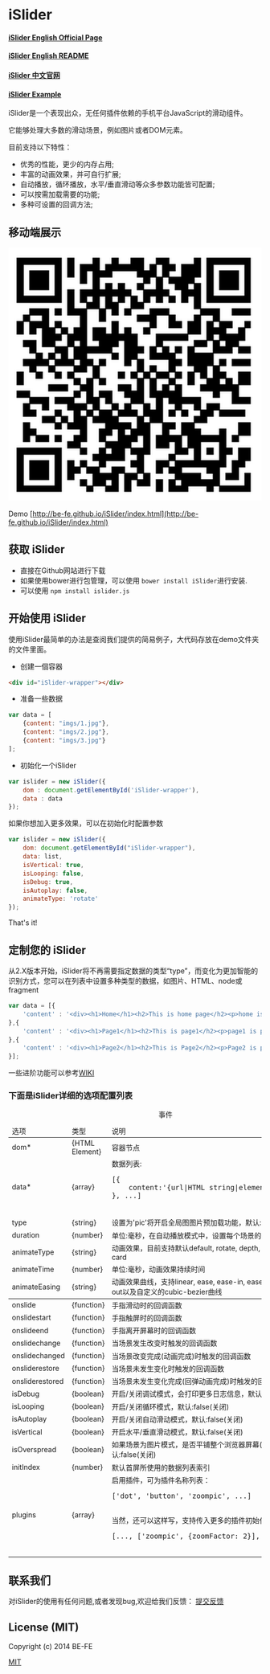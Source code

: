 # iSlider

#### [iSlider English Official Page](http://be-fe.github.io/iSlider/index_en.html)
#### [iSlider English README](https://github.com/BE-FE/iSlider/blob/master/README.md)
#### [iSlider 中文官网](http://be-fe.github.io/iSlider/index.html)
#### [iSlider Example](http://be-fe.github.io/iSlider/demo/)

iSlider是一个表现出众，无任何插件依赖的手机平台JavaScript的滑动组件。

它能够处理大多数的滑动场景，例如图片或者DOM元素。

目前支持以下特性：

- 优秀的性能，更少的内存占用;
- 丰富的动画效果，并可自行扩展;
- 自动播放，循环播放，水平/垂直滑动等众多参数功能皆可配置;
- 可以按需加载需要的功能;
- 多种可设置的回调方法;

## 移动端展示

![](qrcode.png)

Demo [http://be-fe.github.io/iSlider/index.html](http://be-fe.github.io/iSlider/index.html)

## 获取 iSlider
- 直接在Github网站进行下载
- 如果使用bower进行包管理，可以使用 `bower install iSlider`进行安装.
- 可以使用 `npm install islider.js`

## 开始使用 iSlider

使用iSlider最简单的办法是查阅我们提供的简易例子，大代码存放在demo文件夹的文件里面。

- 创建一個容器
    
``` html
<div id="iSlider-wrapper"></div>
```

- 准备一些数据

``` javascript
var data = [
    {content: "imgs/1.jpg"},
    {content: "imgs/2.jpg"},
    {content: "imgs/3.jpg"}
];
```

- 初始化一个iSlider

``` javascript
var islider = new iSlider({
    dom : document.getElementById('iSlider-wrapper'),
    data : data
});
```

如果你想加入更多效果，可以在初始化时配置参数

``` javascript
var islider = new iSlider({
    dom: document.getElementById("iSlider-wrapper"),
    data: list,
    isVertical: true,
    isLooping: false,
    isDebug: true,
    isAutoplay: false,
    animateType: 'rotate'
});
```

That's it!

## 定制您的 iSlider

从2.X版本开始，iSlider将不再需要指定数据的类型“type”，而变化为更加智能的识别方式，您可以在列表中设置多种类型的数据，如图片、HTML、node或fragment

``` javascript
var data = [{
    'content' : '<div><h1>Home</h1><h2>This is home page</h2><p>home is pretty awsome</p><div>'
},{
    'content' : '<div><h1>Page1</h1><h2>This is page1</h2><p>page1 is pretty awsome</p><div>'
},{
    'content' : '<div><h1>Page2</h1><h2>This is Page2</h2><p>Page2 is pretty awsome</p><div>'
}];
```

一些进阶功能可以参考[WIKI](https://github.com/BE-FE/iSlider/wiki/Notices)

### 下面是iSlider详细的选项配置列表

<table>
<thead>
    <tr>
        <td>选项</td>
        <td>类型</td>
        <td>说明</td>
    </tr>
</thead>
<tbody>
    <tr>
        <td>dom*</td>
        <td>{HTML Element}</td>
        <td>容器节点</td>
    </tr>
    <tr>
        <td>data*</td>
        <td>{array}</td>
        <td>数据列表:
        <pre>
[{
    content:'{url|HTML string|element|fragment}',
}, ...]
        </pre>
        </td>
    </tr>
    <tr>
        <td>type</td>
        <td>{string}</td>
        <td>设置为'pic'将开启全局图图片预加载功能，默认:null(不开启)</td>
    </tr>
    <tr>
        <td>duration</td>
        <td>{number}</td>
        <td>单位:毫秒，在自动播放模式中，设置每个场景的停留时间</td>
    </tr>
    <tr>
        <td>animateType</td>
        <td>{string}</td>
        <td>动画效果，目前支持默认default, rotate, depth, flow, flip and card</td>
    </tr>
    <tr>
        <td>animateTime</td>
        <td>{number}</td>
        <td>单位:毫秒，动画效果持续时间</td>
    </tr>
    <tr>
        <td>animateEasing</td>
        <td>{string}</td>
        <td>动画效果曲线，支持linear, ease, ease-in, ease-out, ease-in-out以及自定义的cubic-bezier曲线</td>
    </tr>
    <caption>事件</caption>
    <tr>
        <td>onslide</td>
        <td>{function}</td>
        <td>手指滑动时的回调函数</td>
    </tr>
    <tr>
        <td>onslidestart</td>
        <td>{function}</td>
        <td>手指触屏时的回调函数</td>
    </tr>
    <tr>
        <td>onslideend</td>
        <td>{function}</td>
        <td>手指离开屏幕时的回调函数</td>
    </tr>
    <tr>
        <td>onslidechange</td>
        <td>{function}</td>
        <td>当场景发生改变时触发的回调函数</td>
    </tr>
    <tr>
        <td>onslidechanged</td>
        <td>{function}</td>
        <td>当场景改变完成(动画完成)时触发的回调函数</td>
    </tr>
    <tr>
        <td>onsliderestore</td>
        <td>{function}</td>
        <td>当场景未发生变化时触发的回调函数</td>
    </tr>
    <tr>
        <td>onsliderestored</td>
        <td>{function}</td>
        <td>当场景未发生变化完成(回弹动画完成)时触发的回调函数</td>
    </tr>
    <tr>
        <td>isDebug</td>
        <td>{boolean}</td>
        <td>开启/关闭调试模式，会打印更多日志信息，默认:false(关闭)</td>
    </tr>
    <tr>
        <td>isLooping</td>
        <td>{boolean}</td>
        <td>开启/关闭循环模式，默认:false(关闭)</td>
    </tr>
    <tr>
        <td>isAutoplay</td>
        <td>{boolean}</td>
        <td>开启/关闭自动滑动模式，默认:false(关闭)</td>
    </tr>
    <tr>
        <td>isVertical</td>
        <td>{boolean}</td>
        <td>开启水平/垂直滑动模式，默认:false(关闭)</td>
    </tr>
    <tr>
        <td>isOverspread</td>
        <td>{boolean}</td>
        <td>如果场景为图片模式，是否平铺整个浏览器屏幕(CSS3背景)，默认:false(关闭)</td>
    </tr>
    <tr>
        <td>initIndex</td>
        <td>{number}</td>
        <td>默认首屏所使用的数据列表索引</td>
    </tr>
    <tr>
        <td>plugins</td>
        <td>{array}</td>
        <td>启用插件，可为插件名称列表：
        <pre>
['dot', 'button', 'zoompic', ...]
        </pre>
        当然，还可以这样写，支持传入更多的插件初始化参数
        <pre>
[..., ['zoompic', {zoomFactor: 2}], ...]
        </pre>
        </td>
    </tr>
</tbody>
</table>

## 联系我们
对iSlider的使用有任何问题,或者发现bug,欢迎给我们反馈：
[提交反馈](https://github.com/BE-FE/iSlider/issues/new?title=Bug%3A%20&body=)

## License (MIT)

Copyright (c) 2014 BE-FE

[MIT](https://github.com/BE-FE/iSlider/blob/master/LICENSE)
